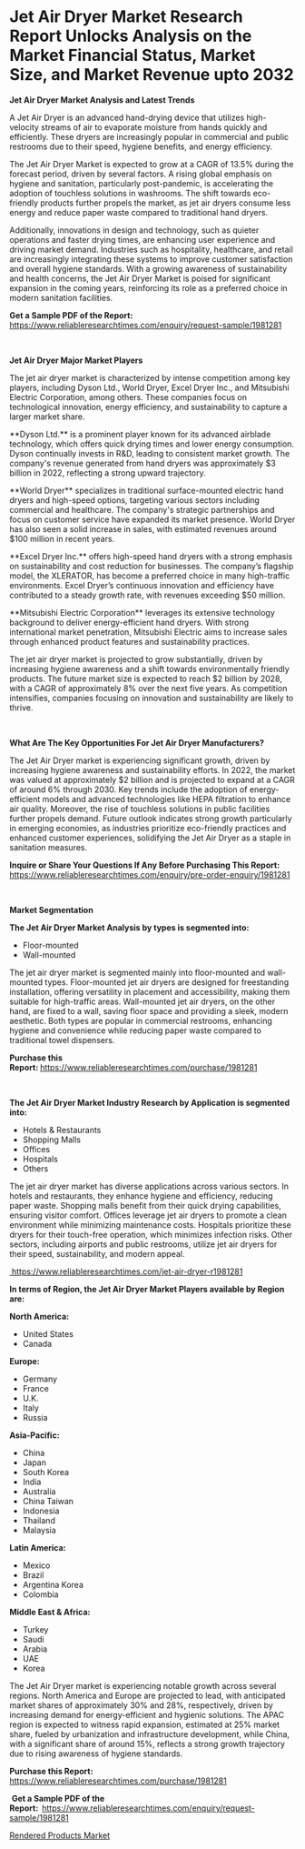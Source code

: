 <p><h1>Jet Air Dryer Market Research Report Unlocks Analysis on the Market Financial Status, Market Size, and Market Revenue upto 2032</h1></p><p><strong>Jet Air Dryer Market Analysis and Latest Trends</strong></p>
<p><p>A Jet Air Dryer is an advanced hand-drying device that utilizes high-velocity streams of air to evaporate moisture from hands quickly and efficiently. These dryers are increasingly popular in commercial and public restrooms due to their speed, hygiene benefits, and energy efficiency. </p><p>The Jet Air Dryer Market is expected to grow at a CAGR of 13.5% during the forecast period, driven by several factors. A rising global emphasis on hygiene and sanitation, particularly post-pandemic, is accelerating the adoption of touchless solutions in washrooms. The shift towards eco-friendly products further propels the market, as jet air dryers consume less energy and reduce paper waste compared to traditional hand dryers. </p><p>Additionally, innovations in design and technology, such as quieter operations and faster drying times, are enhancing user experience and driving market demand. Industries such as hospitality, healthcare, and retail are increasingly integrating these systems to improve customer satisfaction and overall hygiene standards. With a growing awareness of sustainability and health concerns, the Jet Air Dryer Market is poised for significant expansion in the coming years, reinforcing its role as a preferred choice in modern sanitation facilities.</p></p>
<p><strong>Get a Sample PDF of the Report:&nbsp;</strong> <a href="https://www.reliableresearchtimes.com/enquiry/request-sample/1981281?utm_campaign=3219&utm_medium=2&utm_source=Github&utm_content=ia&utm_term=01042025&utm_id=jet-air-dryer">https://www.reliableresearchtimes.com/enquiry/request-sample/1981281</a></p>
<p>&nbsp;</p>
<p><strong>Jet Air Dryer Major Market Players</strong></p>
<p><p>The jet air dryer market is characterized by intense competition among key players, including Dyson Ltd., World Dryer, Excel Dryer Inc., and Mitsubishi Electric Corporation, among others. These companies focus on technological innovation, energy efficiency, and sustainability to capture a larger market share.</p><p>**Dyson Ltd.** is a prominent player known for its advanced airblade technology, which offers quick drying times and lower energy consumption. Dyson continually invests in R&D, leading to consistent market growth. The company's revenue generated from hand dryers was approximately $3 billion in 2022, reflecting a strong upward trajectory.</p><p>**World Dryer** specializes in traditional surface-mounted electric hand dryers and high-speed options, targeting various sectors including commercial and healthcare. The company's strategic partnerships and focus on customer service have expanded its market presence. World Dryer has also seen a solid increase in sales, with estimated revenues around $100 million in recent years.</p><p>**Excel Dryer Inc.** offers high-speed hand dryers with a strong emphasis on sustainability and cost reduction for businesses. The company’s flagship model, the XLERATOR, has become a preferred choice in many high-traffic environments. Excel Dryer’s continuous innovation and efficiency have contributed to a steady growth rate, with revenues exceeding $50 million.</p><p>**Mitsubishi Electric Corporation** leverages its extensive technology background to deliver energy-efficient hand dryers. With strong international market penetration, Mitsubishi Electric aims to increase sales through enhanced product features and sustainability practices.</p><p>The jet air dryer market is projected to grow substantially, driven by increasing hygiene awareness and a shift towards environmentally friendly products. The future market size is expected to reach $2 billion by 2028, with a CAGR of approximately 8% over the next five years. As competition intensifies, companies focusing on innovation and sustainability are likely to thrive.</p></p>
<p>&nbsp;</p>
<p><strong>What Are The Key Opportunities For Jet Air Dryer Manufacturers?</strong></p>
<p><p>The Jet Air Dryer market is experiencing significant growth, driven by increasing hygiene awareness and sustainability efforts. In 2022, the market was valued at approximately $2 billion and is projected to expand at a CAGR of around 6% through 2030. Key trends include the adoption of energy-efficient models and advanced technologies like HEPA filtration to enhance air quality. Moreover, the rise of touchless solutions in public facilities further propels demand. Future outlook indicates strong growth particularly in emerging economies, as industries prioritize eco-friendly practices and enhanced customer experiences, solidifying the Jet Air Dryer as a staple in sanitation measures.</p></p>
<p><strong>Inquire or Share Your Questions If Any Before Purchasing This Report:</strong> <a href="https://www.reliableresearchtimes.com/enquiry/pre-order-enquiry/1981281?utm_campaign=3219&utm_medium=2&utm_source=Github&utm_content=ia&utm_term=01042025&utm_id=jet-air-dryer">https://www.reliableresearchtimes.com/enquiry/pre-order-enquiry/1981281</a></p>
<p>&nbsp;</p>
<p><strong>Market Segmentation</strong></p>
<p><strong>The Jet Air Dryer Market Analysis by types is segmented into:</strong></p>
<p><ul><li>Floor-mounted</li><li>Wall-mounted</li></ul></p>
<p><p>The jet air dryer market is segmented mainly into floor-mounted and wall-mounted types. Floor-mounted jet air dryers are designed for freestanding installation, offering versatility in placement and accessibility, making them suitable for high-traffic areas. Wall-mounted jet air dryers, on the other hand, are fixed to a wall, saving floor space and providing a sleek, modern aesthetic. Both types are popular in commercial restrooms, enhancing hygiene and convenience while reducing paper waste compared to traditional towel dispensers.</p></p>
<p><strong>Purchase this Report:&nbsp;</strong><a href="https://www.reliableresearchtimes.com/purchase/1981281?utm_campaign=3219&utm_medium=2&utm_source=Github&utm_content=ia&utm_term=01042025&utm_id=jet-air-dryer">https://www.reliableresearchtimes.com/purchase/1981281</a></p>
<p>&nbsp;</p>
<p><strong>The Jet Air Dryer Market Industry Research by Application is segmented into:</strong></p>
<p><ul><li>Hotels & Restaurants</li><li>Shopping Malls</li><li>Offices</li><li>Hospitals</li><li>Others</li></ul></p>
<p><p>The jet air dryer market has diverse applications across various sectors. In hotels and restaurants, they enhance hygiene and efficiency, reducing paper waste. Shopping malls benefit from their quick drying capabilities, ensuring visitor comfort. Offices leverage jet air dryers to promote a clean environment while minimizing maintenance costs. Hospitals prioritize these dryers for their touch-free operation, which minimizes infection risks. Other sectors, including airports and public restrooms, utilize jet air dryers for their speed, sustainability, and modern appeal.</p></p>
<p><a href="https://www.reliableresearchtimes.com/jet-air-dryer-r1981281?utm_campaign=3219&utm_medium=2&utm_source=Github&utm_content=ia&utm_term=01042025&utm_id=jet-air-dryer">&nbsp;https://www.reliableresearchtimes.com/jet-air-dryer-r1981281</a></p>
<p><strong>In terms of Region, the Jet Air Dryer Market Players available by Region are:</strong></p>
<p>
    <p> <strong> North America: </strong>
        <ul>
            <li>United States</li>
            <li>Canada</li>
        </ul>
        </p> 
    <p> <strong> Europe: </strong>
        <ul>
            <li>Germany</li>
            <li>France</li>
            <li>U.K.</li>
            <li>Italy</li>
            <li>Russia</li>
        </ul>
        </p> 
    <p> <strong> Asia-Pacific: </strong>
        <ul>
            <li>China</li>
            <li>Japan</li>
            <li>South Korea</li>
            <li>India</li>
            <li>Australia</li>
            <li>China Taiwan</li>
            <li>Indonesia</li>
            <li>Thailand</li>
            <li>Malaysia</li>
        </ul>
        </p> 
    <p> <strong> Latin America: </strong>
        <ul>
            <li>Mexico</li>
            <li>Brazil</li>
            <li>Argentina Korea</li>
            <li>Colombia</li>
        </ul>
        </p> 
    <p> <strong> Middle East & Africa: </strong>
        <ul>
            <li>Turkey</li>
            <li>Saudi</li>
            <li>Arabia</li>
            <li>UAE</li>
            <li>Korea</li>
        </ul>
    </p>
    </p>
<p><p>The Jet Air Dryer market is experiencing notable growth across several regions. North America and Europe are projected to lead, with anticipated market shares of approximately 30% and 28%, respectively, driven by increasing demand for energy-efficient and hygienic solutions. The APAC region is expected to witness rapid expansion, estimated at 25% market share, fueled by urbanization and infrastructure development, while China, with a significant share of around 15%, reflects a strong growth trajectory due to rising awareness of hygiene standards.</p></p>
<p><strong>Purchase this Report: </strong><a href="https://www.reliableresearchtimes.com/purchase/1981281?utm_campaign=3219&utm_medium=2&utm_source=Github&utm_content=ia&utm_term=01042025&utm_id=jet-air-dryer">https://www.reliableresearchtimes.com/purchase/1981281</a></p>
<p>&nbsp;<strong>Get a Sample PDF of the Report:&nbsp;&nbsp;</strong><a href="https://www.reliableresearchtimes.com/enquiry/request-sample/1981281?utm_campaign=3219&utm_medium=2&utm_source=Github&utm_content=ia&utm_term=01042025&utm_id=jet-air-dryer">https://www.reliableresearchtimes.com/enquiry/request-sample/1981281</a></p>
<p><strong></strong></p>
<p><p><a href="https://github.com/shamyzinniwl/Market-Research-Report-List-1/blob/main/rendered-products-market.md?utm_campaign=3219&utm_medium=2&utm_source=Github&utm_content=ia&utm_term=01042025&utm_id=jet-air-dryer">Rendered Products Market</a></p></p>